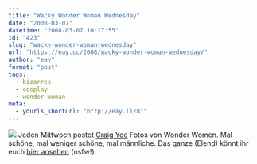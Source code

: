 ```yaml
---
title: "Wacky Wonder Woman Wednesday"
date: "2008-03-07"
datetime: "2008-03-07 10:17:55"
id: "423"
slug: "wacky-wonder-woman-wednesday"
url: "https://eay.cc/2008/wacky-wonder-woman-wednesday/"
author: "eay"
format: "post"
tags:
  - bizarres
  - cosplay
  - wonder-woman
meta:
  - yourls_shorturl: "http://eay.li/8i"
---
```


![](/uploads/2008/wackywonderwoman.jpg) Jeden Mittwoch postet [Craig Yoe](http://arflovers.com/Blog/) Fotos von Wonder Women. Mal schöne, mal weniger schöne, mal männliche. Das ganze (Elend) könnt ihr euch [hier ansehen](http://arflovers.com/Blog/?cat=3) (nsfw!).
